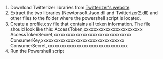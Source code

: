 1. Download Twitterizer libraries from [Twitterizer's website](http://www.twitterizer.net/downloads/).
2. Extract the two libraries (Newtonsoft.Json.dll and Twitterizer2.dll) and other files to the folder where the powershell script is located.
3. Create a profile.csv file that contains all token information. The file should look like this:
	AccessToken,xxxxxxxxxxxxxxxxxxxxxxxx
	AccessTokenSecret,xxxxxxxxxxxxxxxxxxxxxxxxxxxxxxxx
	ConsumerKey,xxxxxxxxxxxxxxxxxxxxxxxxxxxxxxxxxx
	ConsumerSecret,xxxxxxxxxxxxxxxxxxxxxxxxxxxxxxxxx
4. Run the Powershell script